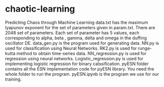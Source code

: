 # chaotic-learning
Predicting Chaos through Machine Learning
data.txt has the maximum lyapunov exponent for the set of parameters given in param.txt. There are 2048 set of parameters. Each set of parameter has 5 values, each corresponding to alpha, beta , gamma, delta and omega in the duffing oscillator DE. 
data_gen.py is the program used for generating data.
NN.py is used for classification using Neural Networks.
RK2.py is used for runge-kutta method to obtain time-series data.
NN_regression.py is used for regression using neural networks.
Logistic_regression.py is used for implementing logistic regression for binary calssification.
pyESN folder contains all the ESN implementation code for pyESN library. You need the whole folder to run the program.
pyESN.ipynb is the program we use for our training.
